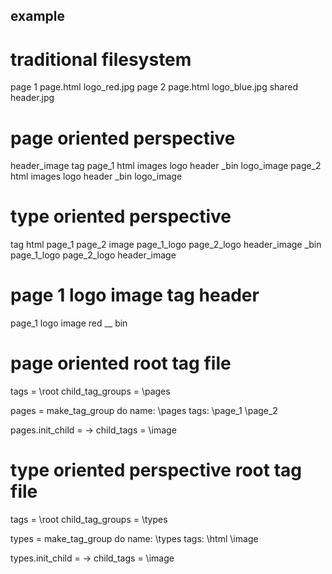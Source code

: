 ## example

# traditional filesystem

page 1
	page.html
	logo_red.jpg
page 2
	page.html
	logo_blue.jpg
shared
	header.jpg

# page oriented perspective

header_image
tag
page_1
	html
    images
		logo
		header
		\_bin
			logo_image
page_2
	html
    images
        logo
        header
        \_bin
            logo_image

# type oriented perspective

tag
html
    page_1
    page_2
image
    page_1_logo
    page_2_logo
    header_image
    \_bin
        page_1_logo
        page_2_logo
        header_image

# page 1 logo image tag header

page_1 logo image
red
__
bin

# page oriented root tag file

tags = \root
child_tag_groups = \pages

pages = make_tag_group do
    name: \pages
    tags:
        \page_1
        \page_2

pages.init_child = ->
    child_tags = \image

# type oriented perspective root tag file

tags = \root
child_tag_groups = \types

types = make_tag_group do
    name: \types
    tags:
        \html
        \image

types.init_child = ->
    child_tags = \image
